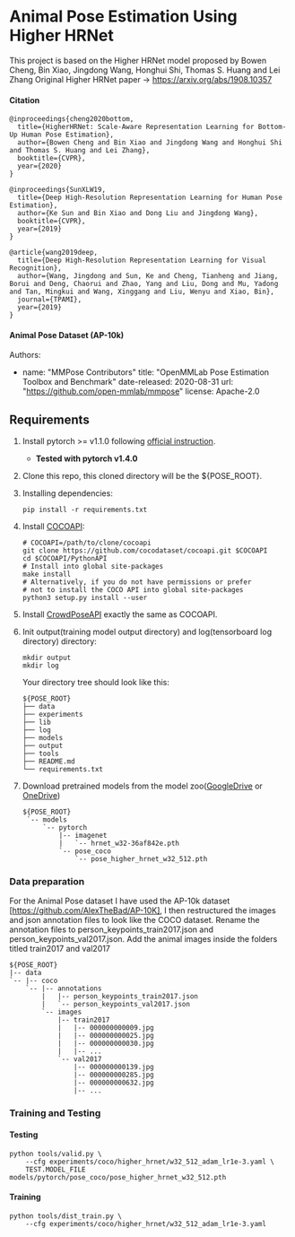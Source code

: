 # Animal Pose Estimation Using Higher HRNet

This project is based on the Higher HRNet model proposed by Bowen Cheng, Bin Xiao, Jingdong Wang, Honghui Shi, Thomas S. Huang and Lei Zhang
Original Higher HRNet paper -> https://arxiv.org/abs/1908.10357

#### Citation

````
@inproceedings{cheng2020bottom,
  title={HigherHRNet: Scale-Aware Representation Learning for Bottom-Up Human Pose Estimation},
  author={Bowen Cheng and Bin Xiao and Jingdong Wang and Honghui Shi and Thomas S. Huang and Lei Zhang},
  booktitle={CVPR},
  year={2020}
}

@inproceedings{SunXLW19,
  title={Deep High-Resolution Representation Learning for Human Pose Estimation},
  author={Ke Sun and Bin Xiao and Dong Liu and Jingdong Wang},
  booktitle={CVPR},
  year={2019}
}

@article{wang2019deep,
  title={Deep High-Resolution Representation Learning for Visual Recognition},
  author={Wang, Jingdong and Sun, Ke and Cheng, Tianheng and Jiang, Borui and Deng, Chaorui and Zhao, Yang and Liu, Dong and Mu, Yadong and Tan, Mingkui and Wang, Xinggang and Liu, Wenyu and Xiao, Bin},
  journal={TPAMI},
  year={2019}
}
````
#### Animal Pose Dataset (AP-10k)
Authors:
  - name: "MMPose Contributors"
title: "OpenMMLab Pose Estimation Toolbox and Benchmark"
date-released: 2020-08-31
url: "https://github.com/open-mmlab/mmpose"
license: Apache-2.0

## Requirements
1. Install pytorch >= v1.1.0 following [official instruction](https://pytorch.org/).  
   - **Tested with pytorch v1.4.0**
2. Clone this repo, this cloned directory will be the ${POSE_ROOT}.
3. Installing dependencies:
   ```
   pip install -r requirements.txt
   ```
4. Install [COCOAPI](https://github.com/cocodataset/cocoapi):
   ```
   # COCOAPI=/path/to/clone/cocoapi
   git clone https://github.com/cocodataset/cocoapi.git $COCOAPI
   cd $COCOAPI/PythonAPI
   # Install into global site-packages
   make install
   # Alternatively, if you do not have permissions or prefer
   # not to install the COCO API into global site-packages
   python3 setup.py install --user
   ```

5. Install [CrowdPoseAPI](https://github.com/Jeff-sjtu/CrowdPose) exactly the same as COCOAPI.  

6. Init output(training model output directory) and log(tensorboard log directory) directory:

   ```
   mkdir output 
   mkdir log
   ```

   Your directory tree should look like this:

   ```
   ${POSE_ROOT}
   ├── data
   ├── experiments
   ├── lib
   ├── log
   ├── models
   ├── output
   ├── tools 
   ├── README.md
   └── requirements.txt
   ```

7. Download pretrained models from the model zoo([GoogleDrive](https://drive.google.com/open?id=1bdXVmYrSynPLSk5lptvgyQ8fhziobD50) or [OneDrive](https://1drv.ms/f/s!AhIXJn_J-blW4AwKRMklXVzndJT0))
   ```
   ${POSE_ROOT}
    `-- models
        `-- pytorch
            |-- imagenet
            |   `-- hrnet_w32-36af842e.pth
            `-- pose_coco
                `-- pose_higher_hrnet_w32_512.pth

   ```
   
### Data preparation

For the Animal Pose dataset I have used the AP-10k dataset [https://github.com/AlexTheBad/AP-10K], I then restructured the images and json annotation files to look like the COCO dataset. Rename the annotation files to person_keypoints_train2017.json and person_keypoints_val2017.json. Add the animal images inside the folders titled train2017 and val2017

```
${POSE_ROOT}
|-- data
`-- |-- coco
    `-- |-- annotations
        |   |-- person_keypoints_train2017.json
        |   `-- person_keypoints_val2017.json
        `-- images
            |-- train2017
            |   |-- 000000000009.jpg
            |   |-- 000000000025.jpg
            |   |-- 000000000030.jpg
            |   |-- ... 
            `-- val2017
                |-- 000000000139.jpg
                |-- 000000000285.jpg
                |-- 000000000632.jpg
                |-- ... 
```


### Training and Testing

#### Testing 

```
python tools/valid.py \
    --cfg experiments/coco/higher_hrnet/w32_512_adam_lr1e-3.yaml \
    TEST.MODEL_FILE models/pytorch/pose_coco/pose_higher_hrnet_w32_512.pth
```

#### Training 

```
python tools/dist_train.py \
    --cfg experiments/coco/higher_hrnet/w32_512_adam_lr1e-3.yaml 
```



